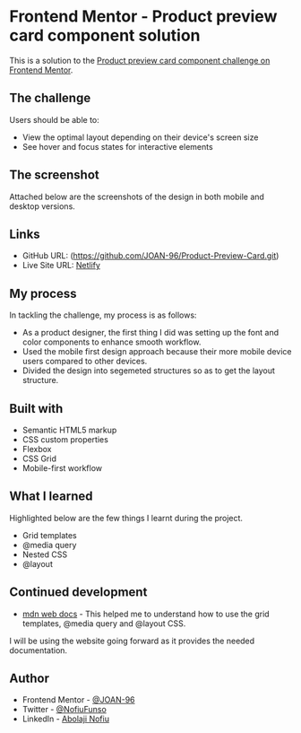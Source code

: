 # Frontend Mentor - Product preview card component solution

This is a solution to the [Product preview card component challenge on Frontend Mentor](https://www.frontendmentor.io/challenges/product-preview-card-component-GO7UmttRfa).


## The challenge

Users should be able to:

- View the optimal layout depending on their device's screen size
- See hover and focus states for interactive elements


## The screenshot

Attached below are the screenshots of the design in both mobile and desktop versions.

[Product Card Mobile Preview Screenshot]: <Product Preview Card - Google Chrome 08_05_2025 08_19_23 - (2).png>
[Product Card Desktop Preview Screenshot]: <Product Preview Card - Google Chrome 08_05_2025 08_19_07.png>


## Links

- GitHub URL: (https://github.com/JOAN-96/Product-Preview-Card.git)
- Live Site URL: [Netlify](https://681c69be3a4759e14b7e7b9e--ppcard.netlify.app/)


## My process

In tackling the challenge, my process is as follows:

- As a product designer, the first thing I did was setting up the font and color components to enhance smooth workflow.
- Used the mobile first design approach because their more mobile device users compared to other devices.
- Divided the design into segemeted structures so as to get the layout structure.


## Built with

- Semantic HTML5 markup
- CSS custom properties
- Flexbox
- CSS Grid
- Mobile-first workflow


## What I learned

Highlighted below are the few things I learnt during the project.

- Grid templates
- @media query
- Nested CSS
- @layout 


## Continued development

- [mdn web docs](https://developer.mozilla.org/en-US/docs/Web/CSS) - This helped me to understand how to use the grid templates, @media query and @layout CSS. 

I will be using the website going forward as it provides the needed documentation.


## Author

- Frontend Mentor - [@JOAN-96](https://www.frontendmentor.io/profile/JOAN-96)
- Twitter - [@NofiuFunso](https://x.com/NofiuFunso)
- LinkedIn - [Abolaji Nofiu](www.linkedin.com/in/abolajinofiu)
